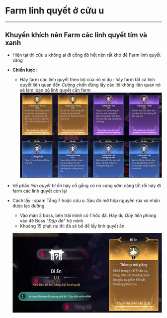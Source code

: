 # Farm linh quyết ở cửu u

---

## Khuyến khích nên Farm các linh quyết tím và xanh
 - Hiện tại thì cửu u không ai đi cổng đỏ hết nên rất khó để Farm linh quyết vàng
 - **Chiến lược :**
   - Hãy farm các linh quyết theo bộ của nó
   ví dụ : hãy farm tất cả linh quyết liên quan đến *Cường chấn* đừng lấy các lõi không liên quan nó sẽ làm loạn bộ linh quyết cần farm
   ![cuongchan](image-3.png)

- Về phần *linh quyết bí ẩn* hãy cố gắng có nó càng sớm càng tốt rồi hãy đi farm các linh quyết còn lại

- Cách lấy : spam Tầng 7 hoặc cửu u. Sau đó mở hộp nguyền rủa và nhận được lạc đường.
  - Vào màn 2 boss, bên trái mình có 1 hốc đá. Hãy dụ *Qủy tiên phong* vào để Boss "*Đập đá*" hộ mình 
  - Khoảng 15 phát rìu thì đá sẽ bể để lấy linh quyết ẩn

  ![bian](image-4.png)